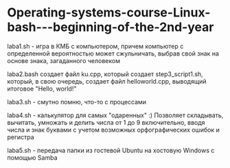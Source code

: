 # Operating-systems-course-Linux-bash---beginning-of-the-2nd-year
laba1.sh - игра в КМБ с компьютером, причем компьютер с определенной вероятностью может сжульничать, выбрав свой знак на основе знака, загаданного человеком

laba2.bash создает файл ku.cpp, который создает step3_script1.sh, который, в свою очередь, создает файл helloworld.cpp, выводящий итоговое "Hello, world!"

laba3.sh - смутно помню, что-то с процессами

laba4.sh - калькулятор для самых "одаренных" :) Позволяет складывать, вычитать, умножать и делить числа от 1 до 9 включительно, вводя числа и знак буквами с учетом возможных орфографических ошибок и регистра

laba5.sh - передача папки из гостевой Ubuntu на хостовую Windows с помощью Samba
